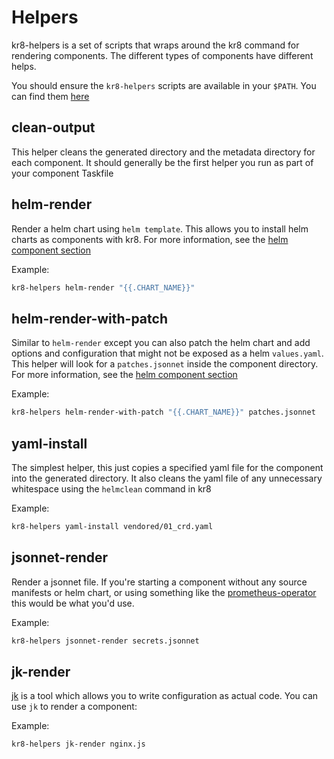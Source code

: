 # Helpers

kr8-helpers is a set of scripts that wraps around the kr8 command for rendering components. The different types of components have different helps.

You should ensure the `kr8-helpers` scripts are available in your `$PATH`. You can find them [here](https://github.com/apptio/kr8/tree/master/scripts)

## clean-output

This helper cleans the generated directory and the metadata directory for each component. It should generally be the first helper you run as part of your component Taskfile

## helm-render

Render a helm chart using `helm template`. This allows you to install helm charts as components with kr8. For more information, see the [helm component section](../components/helm.md)

Example:

```bash
kr8-helpers helm-render "{{.CHART_NAME}}"
```

## helm-render-with-patch

Similar to `helm-render` except you can also patch the helm chart and add options and configuration that might not be exposed as a helm `values.yaml`. This helper will look for a `patches.jsonnet` inside the component directory. For more information, see the [helm component section](../components/helm.md)

Example:

```bash
kr8-helpers helm-render-with-patch "{{.CHART_NAME}}" patches.jsonnet
```

## yaml-install

The simplest helper, this just copies a specified yaml file for the component into the generated directory. It also cleans the yaml file of any unnecessary whitespace using the `helmclean` command in kr8

Example:

```bash
kr8-helpers yaml-install vendored/01_crd.yaml
```

## jsonnet-render

Render a jsonnet file. If you're starting a component without any source manifests or helm chart, or using something like the [prometheus-operator](https://github.com/coreos/prometheus-operator/tree/master/jsonnet/prometheus-operator) this would be what you'd use.

Example:

```bash
kr8-helpers jsonnet-render secrets.jsonnet
```

## jk-render

[jk](https://jkcfg.github.io/#/) is a tool which allows you to write configuration as actual code. You can use `jk` to render a component:

Example:

```bash
kr8-helpers jk-render nginx.js
```
